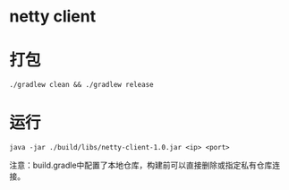 # netty client

# 打包
```
./gradlew clean && ./gradlew release
```
# 运行
```
java -jar ./build/libs/netty-client-1.0.jar <ip> <port>
```

注意：build.gradle中配置了本地仓库，构建前可以直接删除或指定私有仓库连接。
